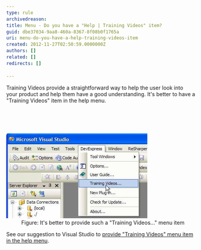 ```yaml
---
type: rule
archivedreason: 
title: Menu - Do you have a "Help | Training Videos" item?
guid: dbe37034-9aa8-460a-8367-8f08b0f1765a
uri: menu-do-you-have-a-help-training-videos-item
created: 2012-11-27T02:50:59.0000000Z
authors: []
related: []
redirects: []

---
```



<p>Training Videos provide a straightforward way to help the user look into your product and help them have a good understanding. It's better to have a "Training Videos" item in the help menu.</p>
<br><excerpt class='endintro'></excerpt><br>
​<dl class="goodImage"><dt><img alt="Training Videos menu item" src="../../assets/TrainingVideos.jpg" /></dt>
<dd>Figure: It's better to provide such a "Training Videos..." menu item</dd></dl>
<div>See our suggestion to Visual Studio to <a href="http://www.ssw.com.au/ssw/Standards/BetterSoftwareSuggestions/VisualStudio.aspx#TrainingVideos">provide "Training Videos" menu item in the help menu</a>.</div>



